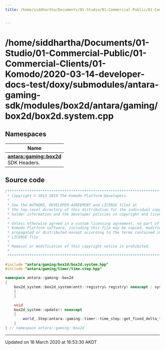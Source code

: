 ```yaml
---
title: /home/siddhartha/Documents/01-Studio/01-Commercial-Public/01-Commercial-Clients/01-Komodo/2020-03-14-developer-docs-test/doxy/submodules/antara-gaming-sdk/modules/box2d/antara/gaming/box2d/box2d.system.cpp


---
```


# /home/siddhartha/Documents/01-Studio/01-Commercial-Public/01-Commercial-Clients/01-Komodo/2020-03-14-developer-docs-test/doxy/submodules/antara-gaming-sdk/modules/box2d/antara/gaming/box2d/box2d.system.cpp







## Namespaces

| Name           |
| -------------- |
| **[antara::gaming::box2d](Namespaces/namespaceantara_1_1gaming_1_1box2d.md)** <br>SDK Headers.  |














## Source code

```cpp
/******************************************************************************
 * Copyright © 2013-2019 The Komodo Platform Developers.                      *
 *                                                                            *
 * See the AUTHORS, DEVELOPER-AGREEMENT and LICENSE files at                  *
 * the top-level directory of this distribution for the individual copyright  *
 * holder information and the developer policies on copyright and licensing.  *
 *                                                                            *
 * Unless otherwise agreed in a custom licensing agreement, no part of the    *
 * Komodo Platform software, including this file may be copied, modified,     *
 * propagated or distributed except according to the terms contained in the   *
 * LICENSE file                                                               *
 *                                                                            *
 * Removal or modification of this copyright notice is prohibited.            *
 *                                                                            *
 ******************************************************************************/

#include "antara/gaming/box2d/box2d.system.hpp"
#include "antara/gaming/timer/time.step.hpp" 

namespace antara::gaming::box2d
{
    box2d_system::box2d_system(entt::registry& registry) noexcept : system(registry)
    {
    }

    void
    box2d_system::update() noexcept
    {
        world_.Step(antara::gaming::timer::time_step::get_fixed_delta_time(), 8, 3);
    }
} // namespace antara::gaming::box2d
```


-------------------------------

Updated on 18 March 2020 at 16:53:30 AKDT
